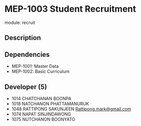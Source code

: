# MEP-1003 Student Recruitment

module: recruit

## Description

## Dependencies
- MEP-1001: Master Data
- MEP-1002: Basic Curriculum

## Developer (5)
- 1014 CHATCHANAN BOONPA
- 1018 NATCHANON PHATTAMANURUK
- 1048 RATTIPONG SAKUNJEEN Rattipong.mark@gmail.com
- 1074 NAPAT SINJINDAWONG
- 1075 NUTCHANON BOONYATO
